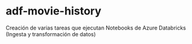 # adf-movie-history
Creación de varias tareas que ejecutan Notebooks de Azure Databricks (Ingesta y transformación de datos)
